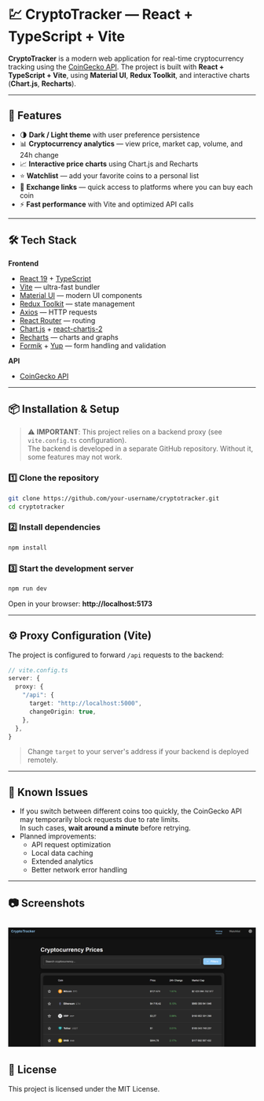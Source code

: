 # 💹 CryptoTracker — React + TypeScript + Vite

**CryptoTracker** is a modern web application for real-time cryptocurrency tracking using the [CoinGecko API](https://www.coingecko.com/).
The project is built with **React + TypeScript + Vite**, using **Material UI**, **Redux Toolkit**, and interactive charts (**Chart.js**, **Recharts**).

---

## 🚀 Features
- 🌗 **Dark / Light theme** with user preference persistence
- 📊 **Cryptocurrency analytics** — view price, market cap, volume, and 24h change
- 📈 **Interactive price charts** using Chart.js and Recharts
- ⭐ **Watchlist** — add your favorite coins to a personal list
- 🔗 **Exchange links** — quick access to platforms where you can buy each coin
- ⚡ **Fast performance** with Vite and optimized API calls

---

## 🛠 Tech Stack

**Frontend**
- [React 19](https://react.dev/) + [TypeScript](https://www.typescriptlang.org/)
- [Vite](https://vitejs.dev/) — ultra-fast bundler
- [Material UI](https://mui.com/) — modern UI components
- [Redux Toolkit](https://redux-toolkit.js.org/) — state management
- [Axios](https://axios-http.com/) — HTTP requests
- [React Router](https://reactrouter.com/) — routing
- [Chart.js](https://www.chartjs.org/) + [react-chartjs-2](https://react-chartjs-2.js.org/)
- [Recharts](https://recharts.org/) — charts and graphs
- [Formik](https://formik.org/) + [Yup](https://github.com/jquense/yup) — form handling and validation

**API**
- [CoinGecko API](https://www.coingecko.com/en/api/documentation)

---

## 📦 Installation & Setup

> ⚠️ **IMPORTANT**: This project relies on a backend proxy (see `vite.config.ts` configuration).  
> The backend is developed in a separate GitHub repository. Without it, some features may not work.

### 1️⃣ Clone the repository
```bash
git clone https://github.com/your-username/cryptotracker.git
cd cryptotracker
```

### 2️⃣ Install dependencies
```bash
npm install
```

### 3️⃣ Start the development server
```bash
npm run dev
```
Open in your browser: **http://localhost:5173**

---

## ⚙️ Proxy Configuration (Vite)
The project is configured to forward `/api` requests to the backend:
```ts
// vite.config.ts
server: {
  proxy: {
    "/api": {
      target: "http://localhost:5000",
      changeOrigin: true,
    },
  },
}
```
> Change `target` to your server's address if your backend is deployed remotely.

---

## 📌 Known Issues
- If you switch between different coins too quickly, the CoinGecko API may temporarily block requests due to rate limits.  
  In such cases, **wait around a minute** before retrying.
- Planned improvements:
  - API request optimization
  - Local data caching
  - Extended analytics
  - Better network error handling

---

## 📷 Screenshots
![Basic view of home page](./basicView.png)
---

## 📄 License
This project is licensed under the MIT License.
